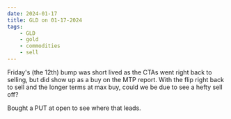 ```yaml
---
date: 2024-01-17
title: GLD on 01-17-2024
tags: 
    - GLD
    - gold
    - commodities
    - sell
---
```

<div class="post">
<snapshot-grid 
    :reports="['2024/01/13/CTA/gold', '2024/01/16/CTA/gold', '2024/01/17/CTA/gold', '2024/01/17/MTP/GLD']"
    chart="2024/01/17/Chart/GLD"
/>
<p>
Friday's (the 12th) bump was short lived as the CTAs went right back to selling, but did show up as a buy on the MTP report.
With the flip right back to sell and the longer terms at max buy, could we be due to see a hefty sell off? 
</p>
<p>
Bought a PUT at open to see where that leads.
</p>
</div>